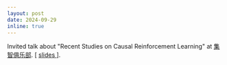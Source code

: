 ```yaml
---
layout: post
date: 2024-09-29
inline: true
---
```


Invited talk about "Recent Studies on Causal Reinforcement Learning" at [集智俱乐部](https://pattern.swarma.org/study_group_issue/761). [ [slides ](../assets/slides/jizhi-tutorial-causal-RL.pdf)].
